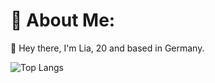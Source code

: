 # 💫 About Me:
👋 Hey there, I'm Lia, 20 and based in Germany. 

![Top Langs](https://github-readme-stats.vercel.app/api/top-langs/?username=BlyDoesCoding&stats_format=bytes)
